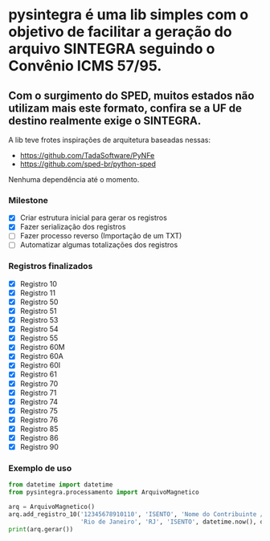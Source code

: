 # pysintegra é uma lib simples com o objetivo de facilitar a geração do arquivo SINTEGRA seguindo o Convênio ICMS 57/95.

## Com o surgimento do SPED, muitos estados não utilizam mais este formato, confira se a UF de destino realmente exige o SINTEGRA.

A lib teve frotes inspirações de arquitetura baseadas nessas:

- https://github.com/TadaSoftware/PyNFe
- https://github.com/sped-br/python-sped

Nenhuma dependência até o momento.

### Milestone

- [x] Criar estrutura inicial para gerar os registros
- [x] Fazer serialização dos registros
- [ ] Fazer processo reverso (Importação de um TXT)
- [ ] Automatizar algumas totalizações dos registros

### Registros finalizados

- [x] Registro 10
- [x] Registro 11
- [x] Registro 50
- [x] Registro 51
- [x] Registro 53
- [x] Registro 54
- [x] Registro 55
- [x] Registro 60M
- [x] Registro 60A
- [x] Registro 60I
- [x] Registro 61
- [x] Registro 70
- [x] Registro 71
- [x] Registro 74
- [x] Registro 75
- [x] Registro 76
- [x] Registro 85
- [x] Registro 86
- [x] Registro 90

### Exemplo de uso

```python
from datetime import datetime
from pysintegra.processamento import ArquivoMagnetico

arq = ArquivoMagnetico()
arq.add_registro_10('12345678910110', 'ISENTO', 'Nome do Contribuinte / Razao Social',
                    'Rio de Janeiro', 'RJ', 'ISENTO', datetime.now(), datetime.now(), '1', '1', '1')
print(arq.gerar())
```
